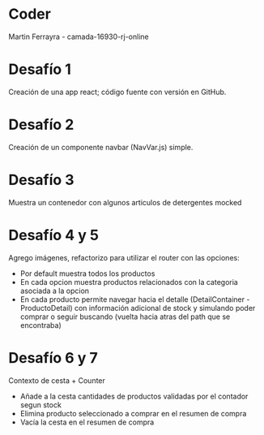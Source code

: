 # Coder 
Martin Ferrayra - camada-16930-rj-online

# Desafío 1
Creación de una app react; código fuente con versión en GitHub.

# Desafío 2
Creación de un componente navbar (NavVar.js) simple.

# Desafío 3
Muestra un contenedor con algunos articulos de detergentes mocked

# Desafío 4 y 5
Agrego imágenes, refactorizo para utilizar el router con las opciones:
 - Por default muestra todos los productos
 - En cada opcion muestra productos relacionados con la categoria asociada a la opcion
 - En cada producto permite navegar hacia el detalle (DetailContainer - ProductoDetail) con información adicional de stock y simulando poder comprar o seguir buscando (vuelta hacia atras del path que se encontraba)

 # Desafío 6 y 7
 Contexto de cesta + Counter
 - Añade a la cesta cantidades de productos validadas por el contador segun stock
 - Elimina producto seleccionado a comprar en el resumen de compra
 - Vacía la cesta en el resumen de compra